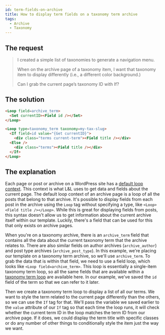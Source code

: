 ```yaml
---
id: term-fields-on-archive
title: How to display term fields on a taxonomy term archive
tags:
  - Archive
  - Taxonomy
---
```

## The request

> I created a simple list of taxonomies to generate a navigation menu.
> 
> When on the archive page of a taxonomy item, I want that taxonomy item to display differently (i.e., a different color background.)
> 
> Can I grab the current page’s taxonomy ID with If?

## The solution

```html
<Loop field=archive_term>
  <Set currentID><Field id /></Set>
</Loop>

<Loop type=taxonomy_term taxonomy=my-tax-slug>
  <If field=id value="{Get currentID}">
    <div class="terms current-term"><Field title /></div>
  <Else />
    <div class="terms"><Field title /></div>
  </If>
</Loop>
```

## The explanation

Each page or post or archive on a WordPress site has a [default loop context](/docs/getting-started/terminology-definitions/default-query). This context is what L&L uses to get data and fields about the current page. The default loop context of an archive page is a loop of all the posts that belong to that archive. It's possible to display fields from each post in the archive using the `Loop` tag without specifying a type, like `<Loop><Field title /></Loop>`. While this is great for displaying fields from posts, this syntax doesn't allow us to get information about the current archive itself within our template. Luckily, there's a field that can be used for this that only exists on archive pages.

When you're on a taxonomy archive, there is an `archive_term` field that contains all the data about the current taxonomy term that the archive relates to. There are also similar fields on author archives (`archive_author`) and post type archives (`archive_post_type`). In this example, we're placing our template on a taxonomy term archive, so we'll use `archive_term`. To grab the data that is within that field, we need to use a field loop, which looks like `<Loop field=archive_term>`. This loop is essentially a single-item taxonomy term loop, so all the same fields that are available within a [taxonomy term loop](/docs/dynamic-tags/loop/taxonomy-term) are available here. In our example, we've saved the `id` field of the term so that we can refer to it later.

Then we create a taxonomy term loop to display a list of all our terms. We want to style the term related to the current page differently than the others, so we can use the `If` tag for that. We'll pass the variable we saved earlier to the `value` attribute of our `If` tag so that each time the loop runs, it will check whether the current term ID in the loop matches the term ID from our archive page. If it does, we could display the term title with specific classes or do any number of other things to conditionally style the item just the way we want.